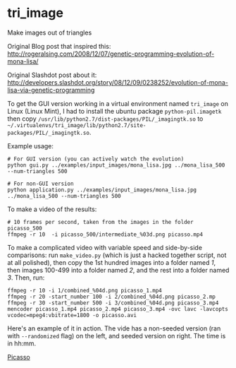 # tri_image
Make images out of triangles

Original Blog post that inspired this:
http://rogeralsing.com/2008/12/07/genetic-programming-evolution-of-mona-lisa/

Original Slashdot post about it:
http://developers.slashdot.org/story/08/12/09/0238252/evolution-of-mona-lisa-via-genetic-programming

To get the GUI version working in a virtual environment named `tri_image` on Linux (Linux Mint), I had to install the
ubuntu package `python-pil.imagetk` then copy
`/usr/lib/python2.7/dist-packages/PIL/_imagingtk.so` to `~/.virtualenvs/tri_image/lib/python2.7/site-packages/PIL/_imagingtk.so`.

Example usage:

```
# For GUI version (you can actively watch the evolution)
python gui.py ../examples/input_images/mona_lisa.jpg ../mona_lisa_500 --num-triangles 500

# For non-GUI version
python application.py ../examples/input_images/mona_lisa.jpg ../mona_lisa_500 --num-triangles 500
```

To make a video of the results:

```
# 10 frames per second, taken from the images in the folder picasso_500
ffmpeg -r 10  -i picasso_500/intermediate_%03d.png picasso.mp4
```

To make a complicated video with variable speed and side-by-side comparisons:
run `make_video.py` (which is just a hacked together script, not at all polished), then copy the 1st hundred images
into a folder named *1*, then images 100-499 into a folder named *2*,
and the rest into a folder named *3*.
Then, run:

```
ffmpeg -r 10 -i 1/combined_%04d.png picasso_1.mp4
ffmpeg -r 20 -start_number 100 -i 2/combined_%04d.png picasso_2.mp
ffmpeg -r 30 -start_number 500 -i 3/combined_%04d.png picasso_3.mp4
mencoder picasso_1.mp4 picasso_2.mp4 picasso_3.mp4 -ovc lavc -lavcopts vcodec=mpeg4:vbitrate=1800 -o picasso.avi
```

Here's an example of it in action.  The vide has a non-seeded version (ran with `--randomized` flag) on the
left, and seeded version on right.  The time is in hh:mm.

<a href="examples/picasso.mp4">Picasso</a>

